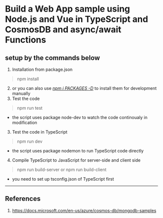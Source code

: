 Build a Web App sample using Node.js and Vue in TypeScript and CosmosDB and async/await Functions
============
## setup by the commands below #
1. Installation from package.json
> npm install
2. or you can also use <u><i>npm i PACKAGES -D</i></u> to install them for development manually
3. Test the code
> npm run test
* the script uses package node-dev to watch the code continoualy in modification
3. Test the code in TypeScript
> npm run dev
* the script uses package nodemon to run TypeScript code directly
4. Compile TypeScript to JavaScript for server-side and client side
> npm run build-server or npm run build-client
* you need to set up tsconfig.json of TypeScript first
------------
References
------------
1. https://docs.microsoft.com/en-us/azure/cosmos-db/mongodb-samples
